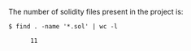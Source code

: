The number of solidity files present in the project is:

```
$ find . -name '*.sol' | wc -l

      11
```